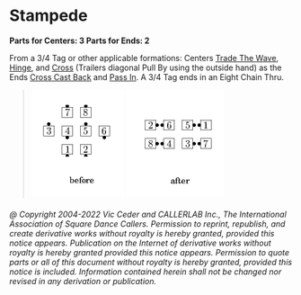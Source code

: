 
# Stampede
**Parts for Centers: 3  Parts for Ends: 2**  


From a 3/4 Tag or other applicable formations:
Centers [Trade The Wave](../plus/trade_the_wave.md),
[Hinge](../ms/hinge.md), and
[Cross](../a1/anything_and_cross.md) (Trailers diagonal
Pull By using the outside hand) as the Ends
[Cross Cast Back](../c1/cast_back.md) and
[Pass In](../a1/pass_in.md).
A 3/4 Tag ends in an Eight Chain Thru.

> 
> ![alt](stampede-1.png)
> ![alt](stampede-2.png)
> 
###### @ Copyright 2004-2022 Vic Ceder and CALLERLAB Inc., The International Association of Square Dance Callers. Permission to reprint, republish, and create derivative works without royalty is hereby granted, provided this notice appears. Publication on the Internet of derivative works without royalty is hereby granted provided this notice appears. Permission to quote parts or all of this document without royalty is hereby granted, provided this notice is included. Information contained herein shall not be changed nor revised in any derivation or publication.
